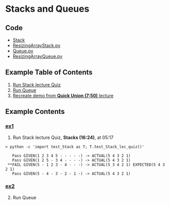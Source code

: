# Stacks and Queues

## Code
  * [Stack](../py/AlgsSedgewickWayne/Stack.py)
  * [ResizingArrayStack.py](../py/AlgsSedgewickWayne/ResizingArrayStack.py)
  * [Queue.py](../py/AlgsSedgewickWayne/Queue.py)
  * [ResizingArrayQueue.py](../py/AlgsSedgewickWayne/ResizingArrayQueue.py)

## Example Table of Contents
  1. [Run Stack lecture Quiz](#ex1)
  2. [Run Queue](#ex2)
  3. [Recreate demo from **Quick Union (7:50)** lecture](#ex2)

## Example Contents
### [ex1](#example-contents)
1. Run Stack lecture Quiz, **Stacks (16:24)**, at 05:17 
```
> python -c 'import test_Stack as T; T.test_Stack_lec_quiz()'

   Pass GIVEN(1 2 3 4 5 - - - - -) -> ACTUAL(5 4 3 2 1)
   Pass GIVEN(1 2 5 - 3 4 - - - -) -> ACTUAL(5 4 3 2 1)
 **FAIL GIVEN(5 - 1 2 3 - 4 - - -) -> ACTUAL(5 3 4 2 1) EXPECTED(5 4 3 2 1)
   Pass GIVEN(5 - 4 - 3 - 2 - 1 -) -> ACTUAL(5 4 3 2 1)

```    


### [ex2](#example-contents)
2. Run Queue


